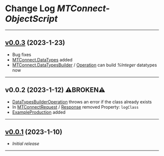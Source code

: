 # Change Log _MTConnect-ObjectScript_

---

## [v0.0.3](https://github.com/phil1436/MTConnect-ObjectScript/tree/0.0.3) (2023-1-23)

-   Bug fixes
-   [MTConnect.DataTypes](cls/MTConnect/DataTypes) added
-   [MTConnect.DataTypesBuilder](cls\MTConnect\DataTypesBuilder.cls) / [Operation](cls\MTConnect\BO\DataTypesBuilderOperation.cls) can build _%Integer_ datatypes now

---

## v0.0.2 (2023-1-12) ⚠️**BROKEN**⚠️

-   [DataTypesBuilderOperation](cls/MTConnect/BO/DataTypesBuilderOperation.cls) throws an error if the class already exists
-   In [MTConnectRequest](cls/MTConnect/MSG/MTConnectRequest.cls) / [Response](cls/MTConnect/MSG/MTConnectResponse.cls) removed Property: `logClass`
-   [ExampleProduction](cls/MTConnect/ExampleProduction) added

---

## [v0.0.1](https://github.com/phil1436/MTConnect-ObjectScript/tree/0.0.1) (2023-1-10)

-   _Initial release_

---
